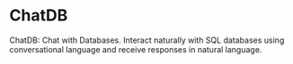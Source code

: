 # ChatDB
ChatDB: Chat with Databases. Interact naturally with SQL databases using conversational language and receive responses in natural language.
